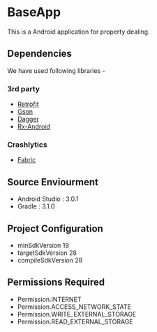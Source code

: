 # BaseApp

This is a Android application for property dealing. 

## Dependencies

We have used following libraries - 

### 3rd party

* [Retrofit](https://github.com/square/retrofit)
* [Gson](https://github.com/google/gson)
* [Dagger](https://github.com/google/dagger)
* [Rx-Android](https://github.com/ReactiveX/RxAndroid)


### Crashlytics

* [Fabric](https://fabric.io/kits/android/crashlytics/install)
	


## Source Enviourment

* Android Studio : 3.0.1
* Gradle : 3.1.0

## Project Configuration

* minSdkVersion 19
* targetSdkVersion 28
* compileSdkVersion 28

## Permissions Required

* Permission.INTERNET
* Permission.ACCESS_NETWORK_STATE
* Permission.WRITE_EXTERNAL_STORAGE
* Permission.READ_EXTERNAL_STORAGE


